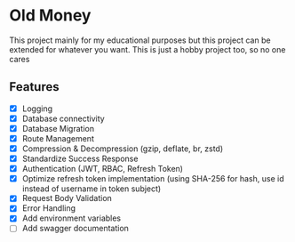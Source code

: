 # Old Money

This project mainly for my educational purposes but this project can be extended for whatever you want. This is just a hobby project too, so no one cares

## Features
- [x] Logging
- [x] Database connectivity
- [x] Database Migration
- [x] Route Management
- [x] Compression & Decompression (gzip, deflate, br, zstd)
- [x] Standardize Success Response
- [x] Authentication (JWT, RBAC, Refresh Token)
- [x] Optimize refresh token implementation (using SHA-256 for hash, use id instead of username in token subject)
- [x] Request Body Validation
- [x] Error Handling
- [x] Add environment variables
- [ ] Add swagger documentation

